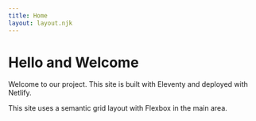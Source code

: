 ```yaml
---
title: Home
layout: layout.njk
---
```


# Hello and Welcome

Welcome to our project. This site is built with Eleventy and deployed with Netlify.

This site uses a semantic grid layout with Flexbox in the main area.
